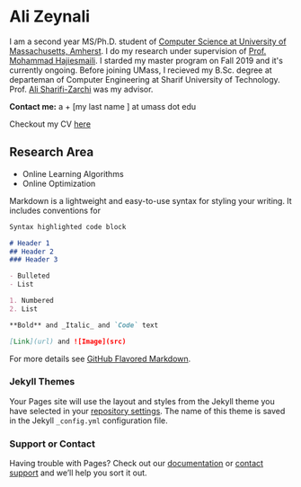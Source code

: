 # Ali Zeynali

I am a second year MS/Ph.D. student of [Computer Science at University of Massachusetts, Amherst](https://www.cics.umass.edu/). I do my research under supervision of [Prof. Mohammad Hajiesmaili](https://groups.cs.umass.edu/hajiesmaili/). I starded my master program on Fall 2019 and it's currently ongoing. Before joining UMass, I recieved my B.Sc. degree at departeman of Computer Engineering at Sharif University of Technology. Prof. [Ali Sharifi-Zarchi](http://ce.sharif.edu/faculty/ali-sharifi-zarchi/) was my advisor. 

**Contact me:**  a + \[my last name \] at umass dot edu 

Checkout my CV [here](https://github.com/ZeynaliAli/home/blob/master/files/Ali_Zeynali_CV.pdf)

## Research Area
* Online Learning Algorithms
* Online Optimization


Markdown is a lightweight and easy-to-use syntax for styling your writing. It includes conventions for

```markdown
Syntax highlighted code block

# Header 1
## Header 2
### Header 3

- Bulleted
- List

1. Numbered
2. List

**Bold** and _Italic_ and `Code` text

[Link](url) and ![Image](src)
```

For more details see [GitHub Flavored Markdown](https://guides.github.com/features/mastering-markdown/).

### Jekyll Themes

Your Pages site will use the layout and styles from the Jekyll theme you have selected in your [repository settings](https://github.com/ZeynaliAli/home/settings). The name of this theme is saved in the Jekyll `_config.yml` configuration file.

### Support or Contact

Having trouble with Pages? Check out our [documentation](https://docs.github.com/categories/github-pages-basics/) or [contact support](https://github.com/contact) and we’ll help you sort it out.
